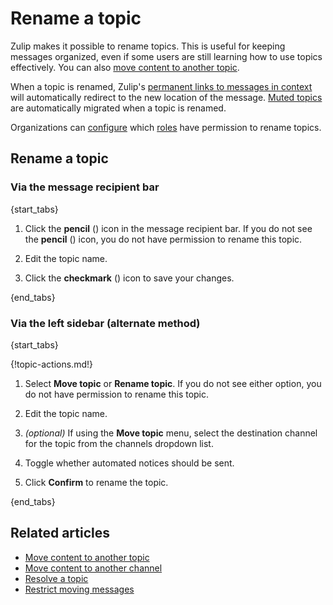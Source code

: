 # Rename a topic

Zulip makes it possible to rename topics. This is useful for keeping messages
organized, even if some users are still learning how to use topics effectively.
You can also [move content to another
topic](/help/move-content-to-another-topic).

When a topic is renamed, Zulip's [permanent links to messages in
context](/help/link-to-a-message-or-conversation#get-a-link-to-a-specific-message)
will automatically redirect to the new location of the message. [Muted
topics](/help/mute-a-topic) are automatically migrated when a topic is renamed.

Organizations can [configure](/help/restrict-moving-messages) which
[roles](/help/roles-and-permissions) have permission to rename topics.

## Rename a topic

### Via the message recipient bar

{start_tabs}

1. Click the **pencil** (<i class="fa fa-pencil"></i>) icon in the message
   recipient bar. If you do not see the **pencil** (<i class="fa
   fa-pencil"></i>) icon, you do not have permission to rename this topic.

1. Edit the topic name.

1. Click the **checkmark** (<i class="fa fa-check"></i>) icon to save your changes.

{end_tabs}

### Via the left sidebar (alternate method)

{start_tabs}

{!topic-actions.md!}

1. Select **Move topic** or **Rename topic**. If you do not see either option,
   you do not have permission to rename this topic.

1. Edit the topic name.

1. _(optional)_  If using the **Move topic** menu, select the destination channel
   for the topic from the channels dropdown list.

1. Toggle whether automated notices should be sent.

1. Click **Confirm** to rename the topic.

{end_tabs}

## Related articles

* [Move content to another topic](/help/move-content-to-another-topic)
* [Move content to another channel](/help/move-content-to-another-channel)
* [Resolve a topic](/help/resolve-a-topic)
* [Restrict moving messages](/help/restrict-moving-messages)
